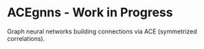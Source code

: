 # ACEgnns - Work in Progress

<!-- [![Build Status](https://github.com/cortner/ACEgnns.jl/workflows/CI/badge.svg)](https://github.com/cortner/ACEgnns.jl/actions) -->

Graph neural networks building connections via ACE (symmetrized correlations). 

